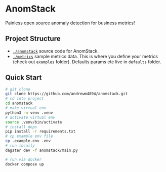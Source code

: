 # AnomStack

Painless open source anomaly detection for business metrics!

## Project Structure

- [`./anomstack`](./anomstack) source code for AnomStack.
- [`./metrics`](./metrics) sample metrics data. This is where you define your metrics (check out `examples` folder). Defaults params etc live in `defaults` folder.

## Quick Start

```bash
# git clone
git clone https://github.com/andrewm4894/anomstack.git
# cd into project
cd anomstack
# make virtual env
python3 -m venv .venv
# activate virtual env
source .venv/bin/activate
# install deps
pip install -r requirements.txt
# cp example env file
cp .example.env .env
# run locally
dagster dev -f anomstack/main.py
```

```bash
# run via docker
docker compose up
```
